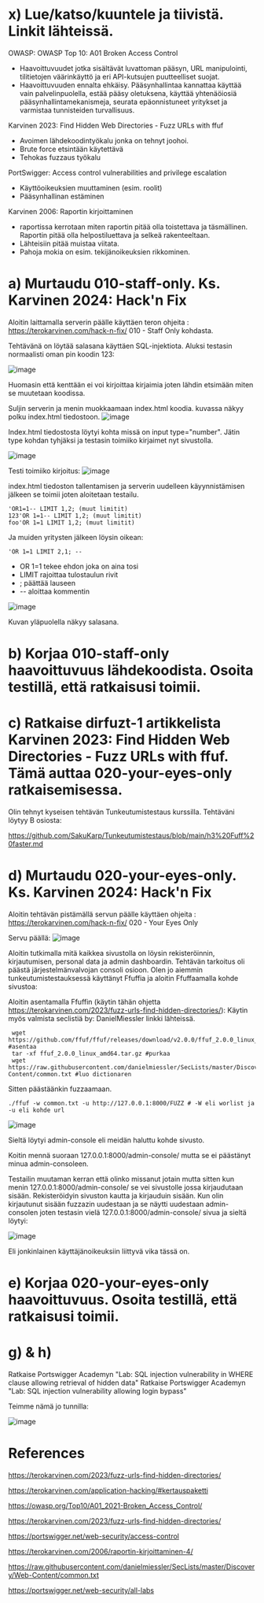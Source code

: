 # x) Lue/katso/kuuntele ja tiivistä. Linkit lähteissä.

OWASP: OWASP Top 10: A01 Broken Access Control
- Haavoittuvuudet jotka sisältävät luvattoman pääsyn, URL manipulointi, tilitietojen väärinkäyttö ja eri API-kutsujen puutteelliset suojat.
- Haavoittuvuuden ennalta ehkäisy. Pääsynhallintaa kannattaa käyttää vain palvelinpuolella, estää pääsy oletuksena, käyttää yhtenäöiosiä pääsynhallintamekanismeja, seurata epäonnistuneet yritykset ja varmistaa tunnisteiden turvallisuus.

Karvinen 2023: Find Hidden Web Directories - Fuzz URLs with ffuf
- Avoimen lähdekoodintyökalu jonka on tehnyt joohoi.
- Brute force etsintään käytettävä
- Tehokas fuzzaus työkalu

PortSwigger: Access control vulnerabilities and privilege escalation

- Käyttöoikeuksien muuttaminen (esim. roolit)
- Pääsynhallinan estäminen

Karvinen 2006: Raportin kirjoittaminen

- raportissa kerrotaan miten raportin pitää olla toistettava ja täsmällinen. Raportin pitää olla helpostiluettava ja selkeä rakenteeltaan.
- Lähteisiin pitää muistaa viitata.
- Pahoja mokia on esim. tekijänoikeuksien rikkominen.


# a) Murtaudu 010-staff-only. Ks. Karvinen 2024: Hack'n Fix

Aloitin laittamalla serverin päälle käyttäen teron ohjeita : https://terokarvinen.com/hack-n-fix/ 010 - Staff Only kohdasta.

Tehtävänä on löytää salasana käyttäen SQL-injektiota. Aluksi testasin normaalisti oman pin koodin 123:

![image](https://github.com/user-attachments/assets/6488181b-b5ba-4998-9f7b-f5d1a39438a3)

Huomasin että kenttään ei voi kirjoittaa kirjaimia joten lähdin etsimään miten se muutetaan koodissa.

Suljin serverin ja menin muokkaamaan index.html koodia. kuvassa näkyy polku index.html tiedostoon.
![image](https://github.com/user-attachments/assets/bc88e0d6-cd47-4308-a2b6-fa1e4b6ca36e)

Index.html tiedostosta löytyi kohta missä on input type="number". Jätin type kohdan tyhjäksi ja testasin toimiiko kirjaimet nyt sivustolla. 

![image](https://github.com/user-attachments/assets/1d7b4773-2819-45e7-8a1c-878bbd161f37)

Testi toimiiko kirjoitus: ![image](https://github.com/user-attachments/assets/1ba1dea4-9974-4f58-a346-88a6cdd39608)

index.html tiedoston tallentamisen ja serverin uudelleen käyynnistämisen jälkeen se toimii joten aloitetaan testailu.

    
    'OR1=1-- LIMIT 1,2; (muut limitit)
    123'OR 1=1-- LIMIT 1,2; (muut limitit)
    foo'OR 1=1 LIMIT 1,2; (muut limitit)
    
Ja muiden yritysten jälkeen löysin oikean:

    'OR 1=1 LIMIT 2,1; --
    
- OR 1=1 tekee ehdon joka on aina tosi
- LIMIT rajoittaa tulostaulun rivit 
- ; päättää lauseen 
- -- aloittaa kommentin

![image](https://github.com/user-attachments/assets/f6b69029-c8f2-464a-af51-4cc04588ef7b)

Kuvan yläpuolella näkyy salasana.


# b) Korjaa 010-staff-only haavoittuvuus lähdekoodista. Osoita testillä, että ratkaisusi toimii.

# c) Ratkaise dirfuzt-1 artikkelista Karvinen 2023: Find Hidden Web Directories - Fuzz URLs with ffuf. Tämä auttaa 020-your-eyes-only ratkaisemisessa.

Olin tehnyt kyseisen tehtävän Tunkeutumistestaus kurssilla. Tehtäväni löytyy B osiosta: 

https://github.com/SakuKarp/Tunkeutumistestaus/blob/main/h3%20Fuff%20faster.md


# d) Murtaudu 020-your-eyes-only. Ks. Karvinen 2024: Hack'n Fix

Aloitin tehtävän pistämällä servun päälle käyttäen ohjeita : https://terokarvinen.com/hack-n-fix/ 020 - Your Eyes Only

Servu päällä: 
![image](https://github.com/user-attachments/assets/6176cdcc-da5c-4797-b71c-3fa8b1ebfe90)

Aloitin tutkimalla mitä kaikkea sivustolla on löysin rekisteröinnin, kirjautumisen, personal data ja admin dashboardin. Tehtävän tarkoitus oli päästä järjestelmänvalvojan consoli osioon. Olen jo aiemmin tunkeutumistestauksessä käyttänyt Ffuffia ja aloitin Ffuffaamalla kohde sivustoa:

Aloitin asentamalla Ffuffin (käytin tähän ohjetta https://terokarvinen.com/2023/fuzz-urls-find-hidden-directories/):
Käytin myös valmista seclistiä by: DanielMiessler linkki lähteissä.

     wget https://github.com/ffuf/ffuf/releases/download/v2.0.0/ffuf_2.0.0_linux_amd64.tar.gz #asentaa
     tar -xf ffuf_2.0.0_linux_amd64.tar.gz #purkaa
     wget https://raw.githubusercontent.com/danielmiessler/SecLists/master/Discovery/Web-Content/common.txt #luo dictionaren

Sitten päästäänkin fuzzaamaan.

    ./ffuf -w common.txt -u http://127.0.0.1:8000/FUZZ # -W eli worlist ja -u eli kohde url

![image](https://github.com/user-attachments/assets/c14b5204-bdd9-43cb-a92a-4e92680d691f)

Sieltä löytyi admin-console eli meidän haluttu kohde sivusto.

Koitin mennä suoraan 127.0.0.1:8000/admin-console/ mutta se ei päästänyt minua admin-consoleen.

Testailin muutaman kerran että olinko missanut jotain mutta sitten kun menin  127.0.0.1:8000/admin-console/ se vei sivustolle jossa kirjaudutaan sisään. Rekisteröidyin sivuston kautta ja kirjauduin sisään. Kun olin kirjautunut sisään fuzzazin uudestaan ja se näytti uudestaan admin-consolen joten testasin vielä 127.0.0.1:8000/admin-console/ sivua ja sieltä löytyi:

![image](https://github.com/user-attachments/assets/9adac45b-5847-41eb-b760-2ece00694e02)

Eli jonkinlainen käyttäjänoikeuksiin liittyvä vika tässä on.



# e) Korjaa 020-your-eyes-only haavoittuvuus. Osoita testillä, että ratkaisusi toimii.

# g) & h)

Ratkaise Portswigger Academyn "Lab: SQL injection vulnerability in WHERE clause allowing retrieval of hidden data"
Ratkaise Portswigger Academyn "Lab: SQL injection vulnerability allowing login bypass"

Teimme nämä jo tunnilla:

![image](https://github.com/user-attachments/assets/4485f7c8-4731-4e73-9098-74d1d35f1210)



# References

https://terokarvinen.com/2023/fuzz-urls-find-hidden-directories/

https://terokarvinen.com/application-hacking/#kertauspaketti

https://owasp.org/Top10/A01_2021-Broken_Access_Control/

https://terokarvinen.com/2023/fuzz-urls-find-hidden-directories/

https://portswigger.net/web-security/access-control

https://terokarvinen.com/2006/raportin-kirjoittaminen-4/

https://raw.githubusercontent.com/danielmiessler/SecLists/master/Discovery/Web-Content/common.txt

https://portswigger.net/web-security/all-labs
